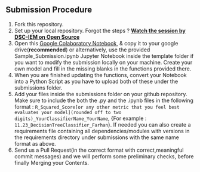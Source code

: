 ## Submission Procedure

1. Fork this repository.
2. Set up your local repository. Forgot the steps ? **[Watch the session by DSC-IEM on Open Source](https://www.youtube.com/watch?v=7nGXebjfOqg)**
3. Open this [Google Colaboratory Notebook](https://drive.google.com/file/d/1q_DjKxFNSabtwIVel557MHre8goHHJqH/view?usp=sharing), & copy it to your google drive(**recommended**) or alternatively, use the provided Sample_Submission.ipynb Jupyter Notebook inside the template folder if you want to modify the submission locally on your machine. Create your own model and fill in the missing blanks in the functions provided there.
4. When you are finished updating the functions, convert your Notebook into a Python Script as you have to upload both of these under the submissions folder.
5. Add your files inside the submissions folder on your github repository. Make sure to include the both the .py and the .ipynb files in the following format : `R_Squared_Score[or any other metric that you feel best evaluates your model](rounded off to two digits)_YourClassifierName_YourName`, {For example : `11.23_DecisionTreeClassifier_Farhan`}. If needed you can also create a requirements file containing all dependencies/modules with versions in the requirements directory under submissions with the same name format as above.
6. Send us a Pull Request(in the correct format with correct,meaningful commit messages) and we will perform some preliminary checks, before finally Merging your Contents.
